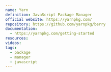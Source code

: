```yaml
---
name: Yarn
definition: JavaScript Package Manager
official website: https://yarnpkg.com/
repository: https://github.com/yarnpkg/berry
documentation:
  - https://yarnpkg.com/getting-started
resources: 
videos: 
tags:
  - package
  - manager
  - javascript
---
```

